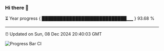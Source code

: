 ### Hi there 👋

⏳ Year progress { ████████████████████████████▁▁ } 93.68 %

---

⏰ Updated on Sun, 08 Dec 2024 20:40:03 GMT

![Progress Bar CI](https://github.com/IshwaranRudhara/GIT-ACTION/workflows/Progress%20Bar%20CI/badge.svg)
